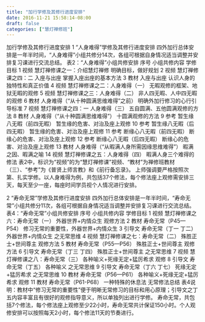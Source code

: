 ```yaml
---
title: "加行学修及其修行进度安排"
date: 2016-11-21 15:58:14-08:00
draft: false
categories: ["慧灯禅修班"]
---
```

加行学修及其修行进度安排
1 “人身难得”学修及其修行进度安排
四外加行总体安排是一年半时间，“人身难得”小组共修分14次，各组可根据自身情况适当调整并安排复习课进行交流总结。
表2：“人身难得”小组共修安排
序号	小组共修内容	学修目标
1	视频 慧灯禅修课之一：介绍慧灯禅修	明确目标，做好规划
2	视频 慧灯禅修课之四：二 入座与出座	掌握入座出座的基本方法
3	教材 入座与出座	认识人身的独特性和真正价值
4	视频 慧灯禅修课之二：人身难得（一）	无暇观修的框架、地狱无暇的观修
5	视频 慧灯禅修课之三：人身难得（二）	非人四无暇、人中四无暇的观修
6	教材 人身难得（“从十种圆满思维难得”之前）	明确外加行修习的心行引导标准
7	视频 慧灯禅修课之四：一 人身难得（三）	五自圆满、五他圆满观修的方法
8	教材 人身难得（“从十种圆满思维难得”）	十圆满观修的方法
9	参考 暂生缘八无暇（前四无暇）	暂生缘的危害、对治及座上观修
10	参考 暂生缘八无暇（后四无暇）	暂生缘的危害、对治及座上观修
11	参考 断缘心八无暇（前四无暇）	断缘心的危害、对治及座上观修
12	参考 断缘心八无暇（后四无暇）	断缘心的危害、对治及座上观修
13	教材 人身难得（“从暇满人身所需因缘思维难得”）	暇满之因、暇满之喻
14	视频 慧灯禅修课之五：人身难得（四）	暇满人身三个难得的修法
表2中，标识为“视频”的为“慧灯禅修课”视频、“教材”为禅修班教材（三）、“参考”为《普贤上师言教》和《前行备忘录》。
上师强调要严格按照次第、扎实学修。以人身难得为例，共包括37个修法，每个修法座上观修需安排三天，每天至少一座，每座时间学员视个人情况进行安排。

2 “寿命无常”学修及其修行进度安排
四外加行总体安排是一年半时间，“寿命无常”小组共修分11次，各组可根据自身情况适当调整并安排复习课进行交流总结。
表4：“寿命无常”小组共修安排
序号	小组共修内容	学修目标
1	视频   慧灯禅修课之六：寿命无常（一）	外器世界+内情众生 观修方法
2	教材   寿命无常（P45—P54）	修习无常的重要性，外器世界+内情众生
3	引导文 寿命无常（丁一 丁二）	外器世界+内情众生 之无常思维
4	视频   慧灯禅修课之七：寿命无常（二）	殊胜正士+世间尊主 观修方法
5	教材   寿命无常（P55—P56）	殊胜正士+世间尊主 观修方法
6	引导文 寿命无常（丁三 丁四）	殊胜正士+世间尊主 之无常思维
7	视频   慧灯禅修课之八：寿命无常（三）	各种喻义+死缘无定+猛厉希求 观修
8	引导文 寿命无常（丁五）	各种喻义 之无常思维
9	引导文 寿命无常（丁六 丁七）	死缘无定+猛厉希求 之无常思维
10	教材   寿命无常（P56—P61）	各种喻义+死缘无定+猛厉希求 观修
11	教材   寿命无常（P61-P68）	一种特殊的休息法 无常修法总结
表4说明：教材中“修习无常的重要性”便于明晰无常修习的目标和用心原理；引导文之丁五内容丰富且有很好的观修指导意义，所以单独列出进行学修。
寿命无常，共包括7个修法，每个修法座上观修至少22小时，寿命无常共计保证150小时。个人观修安排可以按照每天2小时，每个修法11天的节奏进行。

